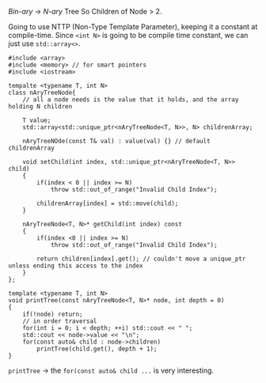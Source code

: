*Bin-ary* -> *N-ary* Tree
So Children of Node > 2. 

Going to use NTTP (Non-Type Template Parameter), keeping it a constant at compile-time. 
Since `<int N>` is going to be compile time constant, we can just use `std::array<>`. 

```
#include <array> 
#include <memory> // for smart pointers
#include <iostream>

tempalte <typename T, int N> 
class nAryTreeNode{
	// all a node needs is the value that it holds, and the array holding N children
	
	T value;
	std::array<std::unique_ptr<nAryTreeNode<T, N>>, N> childrenArray;

	nAryTreeNOde(const T& val) : value(val) {} // default childrenArray

	void setChild(int index, std::unique_ptr<nAryTreeNode<T, N>> child)
	{ 
		if(index < 0 || index >= N)
			throw std::out_of_range("Invalid Child Index");

		childrenArray[index] = std::move(child);
	}

	nAryTreeNode<T, N>* getChild(int index) const 
	{ 
		if(index <0 || index >= N)
			throw std::out_of_range("Invalid Child Index");
			
		return children[index].get(); // couldn't move a unique_ptr unless ending this access to the index
	}
};

template <typename T, int N> 
void printTree(const nAryTreeNode<T, N>* node, int depth = 0)
{ 
	if(!node) return; 
	// in order traversal
	for(int i = 0; i < depth; ++i) std::cout << " ";
	std::cout << node->value << "\n";
	for(const auto& child : node->children)
		printTree(child.get(), depth + 1);
}
```
`printTree` -> the `for(const auto& child ...` is very interesting. 




